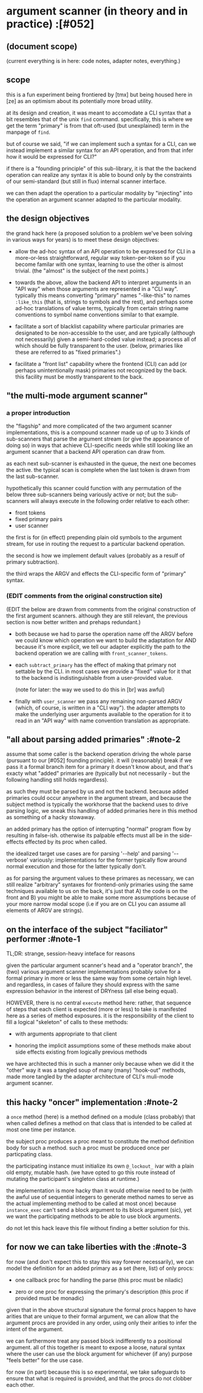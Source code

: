 # argument scanner (in theory and in practice) :[#052]

## (document scope)

(current everything is in here: code notes, adapter notes, everything.)




## scope

this is a fun experiment being frontiered by [tmx] but being housed here
in [ze] as an optimism about its potentially more broad utility.

at its design and creation, it was meant to accomodate a CLI syntax
that a bit resembles that of the unix `find` command. specifically,
this is where we get the term "primary" is from that oft-used (but
unexplained) term in the manpage of `find`.

but of course we said, "if we can implement such a syntax for a CLI,
can we instead implement a similar syntax for an API operation, and
from that infer how it would be expressed for CLI?"

if there is a "founding principle" of this sub-library, it is that the
the backend operation can realize any syntax it is able to bound only by
the constraints of our semi-standard (but still in flux) internal
scanner interface.

we can then adapt the operation to a particular modality by "injecting"
into the operation an argument scanner adapted to the particular modality.




## the design objectives

the grand hack here (a proposed solution to a problem we've been solving
in various ways for years) is to meet these design objectives:

  - allow the ad-hoc syntax of an API operation to be expressed for
    CLI in a more-or-less straightforward, regular way token-per-token
    so if you become familar with one syntax, learning to use the other
    is almost trivial. (the "almost" is the subject of the next points.)

  - towards the above, allow the backend API to interpret arguments in
    an "API way" when those arguments are represented in a "CLI way".
    typically this means converting "primary" names "-like-this" to
    names `:like_this` (that is, strings to symbols and the rest), and
    perhaps some ad-hoc translations of value terms, typically from
    certain string name conventions to symbol name conventions similar
    to that example.

  - facilitate a sort of blacklist capability where particular primaries
    are designated to be non-accessible to the user, and are typically
    (although not necessarily) given a semi-hard-coded value instead;
    a process all of which should be fully transparent to the user.
    (below, primaries like these are referred to as "fixed primaries".)

  - facilitate a "front list" capability where the frontend (CLI) can
    add (or perhaps unintentionally mask) primaries not recognized by
    the back. this facility must be mostly transparent to the back.



## "the multi-mode argument scanner"

### a proper introduction

the "flagship" and more complicated of the two argument scanner
implementations, this is a compound scanner made up of up to 3
kinds of sub-scanners that parse the argument stream (or give the
appearance of doing so) in ways that achieve CLI-specific needs
while still looking like an argument scanner that a backend API
operation can draw from.

as each next sub-scanner is exhausted in the queue, the next one
becomes the active. the typical scan is complete when the last token
is drawn from the last sub-scanner.

hypothetically this scanner could function with any permutation of
the below three sub-scanners being variously active or not; but
the sub-scanners will always execute in the following order relative
to each other:

  - front tokens
  - fixed primary pairs
  - user scanner

the first is for (in effect) prepending plain old symbols to the
argument stream, for use in routing the request to a particular
backend operation.

the second is how we implement default values (probably as a resulf
of primary subtraction).

the third wraps the ARGV and effects the CLI-specific form of
"primary" syntax.




### (EDIT comments from the original construction site)

(EDIT the below are drawn from comments from the original construction
of the first argument scanners. although they are still relevant, the
previous section is now better written and prehaps redundant.)

  - both because we had to parse the operation name off the ARGV
    before we could know which operation we want to build the
    adaptation for AND because it's more explicit, we tell our
    adapter explicitly the path to the backend operation we are
    calling with `front_scanner_tokens`.

  - each `subtract_primary` has the effect of making that primary
    not settable by the CLI. in most cases we provide a "fixed"
    value for it that to the backend is indistinguishable from a
    user-provided value.

    (note for later: the way we used to do this in [br] was awful)

  - finally with `user_scanner` we pass any remaining non-parsed
    ARGV (which, of course, is written in a "CLI way"). the adapter
    attempts to make the underlying user arguments available to the
    operation for it to read in an "API way" with name convention
    translation as appropriate.




## "all about parsing added primaries" :#note-2

assume that some caller is the backend operation driving the
whole parse (pursuant to our [#052] founding principle). it
will (reasonably) break if we pass it a formal branch item for a primary it
doesn't know about, and that's exacty what "added" primaries are
(typically but not necessarily - but the following handling
still holds regardless).

as such they must be parsed by us and not the backend. because
added primaries could occur anywhere in the argument stream, and
because the subject method is typically the workhorse that the
backend uses to drive parsing logic, we sneak this handling of
added primaries here in this method as something of a hacky
stowaway.

an added primary has the option of interrupting "normal" program
flow by resulting in false-ish. otherwise its palpable effects
must all be in the side-effects effected by its proc when called.

the idealized target use cases are for parsing '--help' and parsing
'--verbose' variously: implementations for the former typically
flow around normal execution and those for the latter typically
don't.

as for parsing the argument values to these primares as necessary,
we can still realize "arbitrary" syntaxes for frontend-only primaries
using the same techniques available to us on the back, it's just that
A) the code is on the front and B) you might be able to make some more
assumptions because of your more narrow modal scope (i.e if you are on
CLI you can assume all elements of ARGV are strings).




## on the interface of the subject "faciliator" performer :#note-1

TL;DR: strange, session-heavy inteface for reasons

given the particular argument scanner's head and a "operator branch",
the (two) various argument scanner implementations probably solve
for a formal primary in more or less the same way from some certain
high level. and regardless, in cases of failure they should express
with the same expression behavior in the interest of DRYness (all
else being equal).

HOWEVER, there is no central `execute` method here: rather, that
sequence of steps that each client is expected (more or less) to
take is manifested here as a series of method exposures. it is the
responsibility of the client to fill a logical "skeleton" of
calls to these methods:

  - with arguments appropriate to that client

  - honoring the implicit assumptions some of these methods make
    about side effects existing from logically previous methods

we have architected this in such a manner only because when we
did it the "other" way it was a tangled soup of many (many)
"hook-out" methods, made more tangled by the adapter architecture
of CLI's muli-mode argument scanner.




## this hacky "oncer" implementation :#note-2

a `once` method (here) is a method defined on a module (class probably)
that when called defines a method on that class that is intended to be
called at most one time per instance.

the subject proc produces a proc meant to constitute the method
definition body for such a method. such a proc must be produced once
per particpating class.

the participating instance must initialize its own `@_lockout_` ivar
with a plain old empty, mutable hash. (we have opted to go this route
instead of mutating the participant's singleton class at runtime.)

the implementation is more hacky than it would otherwise need to be
(with the awful use of sequential integers to generate method names
to serve as the actual implementing method to be called at most once)
because `instance_exec` can't send a block argument to its block argument
(sic), yet we want the participating methods to be able to use block
arguments.

do not let this hack leave this file without finding a better solution
for this.




## for now we can take liberties with the :#note-3

for now (and don't expect this to stay this way forever
necessarily), we can model the definition for an added primary
as a set (here, list) of only procs:

  - one callback proc for handling the parse
    (this proc must be niladic)

  - zero or one proc for expressing the primary's description
    (this proc if provided must be monadic)

given that in the above structural signature the formal procs
happen to have arities that are unique to their formal argument,
we can allow that the argument procs are provided in any order,
using only their arities to infer the intent of the argument.

we can furthermore treat any passed block indifferently to a
positional argument. all of this together is meant to expose a
loose, natural syntax where the user can use the block argument
for whichever (if any) purpose "feels better" for the use case.

for now (in part) because this is so experimental, we take
safeguards to ensure that what is required is provided, and that
the procs do not clobber each other.
